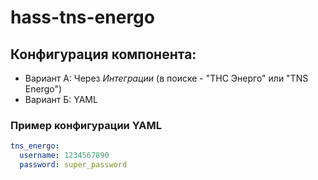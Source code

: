 # hass-tns-energo

## Конфигурация компонента:
- Вариант А: Через _Интеграции_ (в поиске - "ТНС Энерго" или "TNS Energo")
- Вариант Б: YAML

### Пример конфигурации YAML
```yaml
tns_energo:
  username: 1234567890
  password: super_password
```

